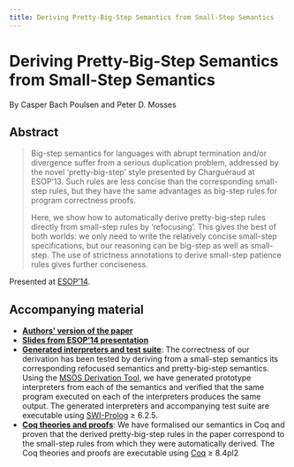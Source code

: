 ```yaml
---
title: Deriving Pretty-Big-Step Semantics from Small-Step Semantics
---
```


# Deriving Pretty-Big-Step Semantics from Small-Step Semantics

By Casper Bach Poulsen and Peter D. Mosses

## Abstract

> Big-step semantics for languages with abrupt termination and/or divergence suffer from a serious duplication problem, addressed by the novel ‘pretty-big-step’ style presented by Charguéraud at ESOP’13. Such rules are less concise than the corresponding small-step rules, but they have the same advantages as big-step rules for program correctness proofs.
>
> Here, we show how to automatically derive pretty-big-step rules directly from small-step rules by ‘refocusing’. This gives the best of both worlds: we only need to write the relatively concise small-step specifications, but our reasoning can be big-step as well as small-step. The use of strictness annotations to derive small-step patience rules gives further conciseness.

Presented at [ESOP’14](http://flint.cs.yale.edu/esop2014/).

## Accompanying material

- **[Authors’ version of the paper](/files/2014/01/esop14.pdf)**
- **[Slides from ESOP’14 presentation](/files/2014/01/esop14-presentation.pdf)**
- **[Generated interpreters and test suite](/files/2014/01/esop14_interpreters.zip)**: The correctness of our derivation has been tested by deriving from a small-step semantics its corresponding refocused semantics and pretty-big-step semantics. Using the [MSOS Derivation Tool](http://cs.swansea.ac.uk/~cscbp/lopstr13/index.html), we have generated prototype interpreters from each of the semantics and verified that the same program executed on each of the interpreters produces the same output. The generated interpreters and accompanying test suite are executable using [SWI-Prolog](http://www.swi-prolog.org/) ≥ 6.2.5.
- **[Coq theories and proofs](https://plancomps.csle.cs.rhul.ac.uk/bachpoulsen2014a/coq/)**: We have formalised our semantics in Coq and proven that the derived pretty-big-step rules in the paper correspond to the small-step rules from which they were automatically derived. The Coq theories and proofs are executable using [Coq](http://coq.inria.fr/) ≥ 8.4pl2

